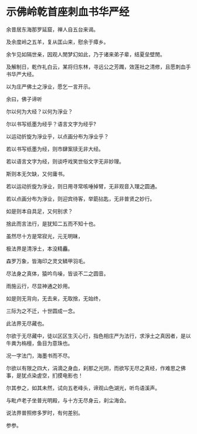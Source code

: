 # 示佛岭乾首座刺血书华严经

余昔居东海那罗延窟，禅人自五台来谒。

及余度岭之五羊，复从匡山来，慰余于瘴乡。

余乍见如隔世亲，因观人閒梦幻如此，乃于诸来弟子辈，结夏垒壁閒。

及解制日，乾作礼白云，某将归东林，寻远公之芳躅，效莲社之清修，且愿刺血手书华严大经。

以为庄严佛土之淨业，愿乞一言开示。

余曰，佛子谛听

尔以何为大经？以何为淨业？

尔以书写纸墨为经乎？语言文字为经乎?

以运动折旋为淨业乎，以点画分布为淨业乎？

若以书写纸墨为经，则市肆案牍无非大经。

若以语言文字为经，则谈呼戏笑世俗文字无非妙理。

斯则本无欠缺，又何庸书。

若以运动折旋为淨业，则日用寻常咳唾掉臂，无非观音入理之圆通。

若以点画分布为淨业，则迎宾待客，举筯拈匙，无非普贤之妙行。

如是则本自具足，又何别求？

捨此而言法行，是犹知二五而不知十也。

虽然尽十方是常寂光，元无明昧，

极法界是清淨土，本没精麤。

森罗万象，皆海印之灵文鳞甲羽毛。

尽法身之真体，猿吟鸟噪，皆谈不二之圆音。

雨施云行，尽显神通之妙用。

如是则无背向，无去来，无取捨，无始终，

三际为之不迁，十世圆成一念。

此法界无尽藏也。

尔欲于无尽藏中，徒以区区生灭心行，指色相庄严为法行，求淨土之真因者，是以牛粪为栴檀，鱼目为意珠也。

况一字法门，海墨书而不尽。

尔欲以有限之四大，涓滴之身血，刹那之光阴，而欲写无尽之真经，作难思之佛事，是犹点染虗空，扪摸电影也！

尔其参之，如其未然，试向五老峰头，谛观山色湖光，听鸟语溪声。

与毗卢老子坐普光明殿，与十方无尽身云，刹尘海会。

说法界普照修多罗时，有何差别。

参参。